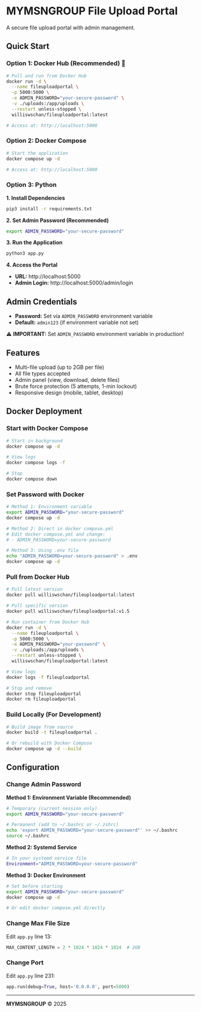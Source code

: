 # MYMSNGROUP File Upload Portal

A secure file upload portal with admin management.

## Quick Start

### Option 1: Docker Hub (Recommended) 🐳

```bash
# Pull and run from Docker Hub
docker run -d \
  --name fileuploadportal \
  -p 5000:5000 \
  -e ADMIN_PASSWORD="your-secure-password" \
  -v ./uploads:/app/uploads \
  --restart unless-stopped \
  williswschan/fileuploadportal:latest

# Access at: http://localhost:5000
```

### Option 2: Docker Compose

```bash
# Start the application
docker compose up -d

# Access at: http://localhost:5000
```

### Option 3: Python

**1. Install Dependencies**
```bash
pip3 install -r requirements.txt
```

**2. Set Admin Password (Recommended)**
```bash
export ADMIN_PASSWORD="your-secure-password"
```

**3. Run the Application**
```bash
python3 app.py
```

**4. Access the Portal**
- **URL:** http://localhost:5000
- **Admin Login:** http://localhost:5000/admin/login

## Admin Credentials
- **Password:** Set via `ADMIN_PASSWORD` environment variable
- **Default:** `admin123` (if environment variable not set)

⚠️ **IMPORTANT:** Set `ADMIN_PASSWORD` environment variable in production!

## Features
- Multi-file upload (up to 2GB per file)
- All file types accepted
- Admin panel (view, download, delete files)
- Brute force protection (5 attempts, 1-min lockout)
- Responsive design (mobile, tablet, desktop)

## Docker Deployment

### Start with Docker Compose
```bash
# Start in background
docker compose up -d

# View logs
docker compose logs -f

# Stop
docker compose down
```

### Set Password with Docker
```bash
# Method 1: Environment variable
export ADMIN_PASSWORD="your-secure-password"
docker compose up -d

# Method 2: Direct in docker compose.yml
# Edit docker compose.yml and change:
# - ADMIN_PASSWORD=your-secure-password

# Method 3: Using .env file
echo "ADMIN_PASSWORD=your-secure-password" > .env
docker compose up -d
```

### Pull from Docker Hub
```bash
# Pull latest version
docker pull williswschan/fileuploadportal:latest

# Pull specific version
docker pull williswschan/fileuploadportal:v1.5

# Run container from Docker Hub
docker run -d \
  --name fileuploadportal \
  -p 5000:5000 \
  -e ADMIN_PASSWORD="your-password" \
  -v ./uploads:/app/uploads \
  --restart unless-stopped \
  williswschan/fileuploadportal:latest

# View logs
docker logs -f fileuploadportal

# Stop and remove
docker stop fileuploadportal
docker rm fileuploadportal
```

### Build Locally (For Development)
```bash
# Build image from source
docker build -t fileuploadportal .

# Or rebuild with Docker Compose
docker compose up -d --build
```

## Configuration

### Change Admin Password

**Method 1: Environment Variable (Recommended)**
```bash
# Temporary (current session only)
export ADMIN_PASSWORD="your-secure-password"

# Permanent (add to ~/.bashrc or ~/.zshrc)
echo 'export ADMIN_PASSWORD="your-secure-password"' >> ~/.bashrc
source ~/.bashrc
```

**Method 2: Systemd Service**
```bash
# In your systemd service file
Environment="ADMIN_PASSWORD=your-secure-password"
```

**Method 3: Docker Environment**
```bash
# Set before starting
export ADMIN_PASSWORD="your-secure-password"
docker compose up -d

# Or edit docker compose.yml directly
```

### Change Max File Size
Edit `app.py` line 13:
```python
MAX_CONTENT_LENGTH = 2 * 1024 * 1024 * 1024  # 2GB
```

### Change Port
Edit `app.py` line 231:
```python
app.run(debug=True, host='0.0.0.0', port=5000)
```

---
**MYMSNGROUP** © 2025

